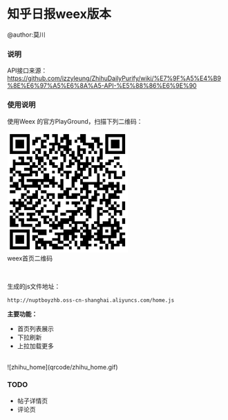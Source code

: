 # 知乎日报weex版本

@author:莫川

### 说明

API接口来源：https://github.com/izzyleung/ZhihuDailyPurify/wiki/%E7%9F%A5%E4%B9%8E%E6%97%A5%E6%8A%A5-API-%E5%88%86%E6%9E%90

### 使用说明

使用Weex 的官方PlayGround，扫描下列二维码：<br>

![zhihu_home_qr.png](qrcode/zhihu_home_qr.png)
<br>weex首页二维码

<br>

生成的js文件地址：

```
http://nuptboyzhb.oss-cn-shanghai.aliyuncs.com/home.js
```

**主要功能：**

- 首页列表展示
- 下拉刷新
- 上拉加载更多

<br>
![zhihu_home](qrcode/zhihu_home.gif)
<br>

### TODO
- 帖子详情页
- 评论页